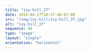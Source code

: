 ```yaml
---
title: "ivy-hill_27"
date: 2019-04-27T10:37:40-07:00
src: "/img/ivy-hill/ivy-hill_27.jpg"
alt: "ivy-hill_27"
sequence: 04
type: "image"
layout: "single"
orientation: "horizontal"
---
```

